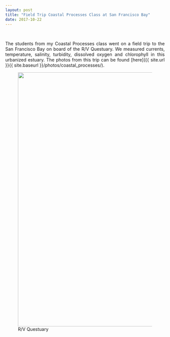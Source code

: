 ```yaml
---
layout: post
title: "Field Trip Coastal Processes Class at San Francisco Bay"
date: 2017-10-22
---
```


<br>

<div style="text-align:justify" markdown="1">

The students from my Coastal Processes class went on a field trip to the San Francisco Bay on board of the R/V Questuary. We measured currents, temperature, salinity, turbidity, dissolved oxygen and chlorophyll in this urbanized estuary. The photos from this trip can be found [here]({{ site.url }}{{ site.baseurl }}/photos/coastal_processes/).

<figure>
<img src="{{ site.url }}{{ site.baseurl }}/images/Gallery/coastal_processes/IMG_0001.JPG" class="img-responsive" width="800px" height="auto" />
<figcaption> R/V Questuary
</figcaption>
</figure>


<div>
